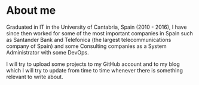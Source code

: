 # About me
Graduated in IT in the University of Cantabria, Spain (2010 - 2016), I have since then worked for some of the most important companies in Spain such as Santander Bank and Telefonica (the largest telecommunications company of Spain) and some Consulting companies as a System Administrator with some DevOps.

I will try to upload some projects to my GitHub account and to my blog which I will try to update from time to time whenever there is something relevant to write about.
